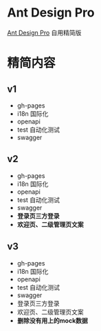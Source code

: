 # Ant Design Pro

 [Ant Design Pro](https://pro.ant.design) 自用精简版


# 精简内容

## v1

* gh-pages
* i18n 国际化
* openapi
* test 自动化测试
* swagger


## v2

* gh-pages
* i18n 国际化
* openapi
* test 自动化测试
* swagger
* **登录页三方登录**
* **欢迎页、二级管理页文案**

## v3

* gh-pages
* i18n 国际化
* openapi
* test 自动化测试
* swagger
* 登录页三方登录
* 欢迎页、二级管理页文案
* **删除没有用上的mock数据**
